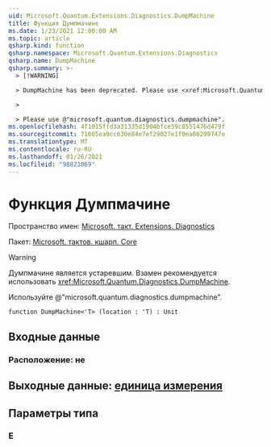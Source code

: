 ```yaml
---
uid: Microsoft.Quantum.Extensions.Diagnostics.DumpMachine
title: Функция Думпмачине
ms.date: 1/23/2021 12:00:00 AM
ms.topic: article
qsharp.kind: function
qsharp.namespace: Microsoft.Quantum.Extensions.Diagnostics
qsharp.name: DumpMachine
qsharp.summary: >-
  > [!WARNING]

  > DumpMachine has been deprecated. Please use <xref:Microsoft.Quantum.Diagnostics.DumpMachine> instead.

  >

  > Please use @"microsoft.quantum.diagnostics.dumpmachine".
ms.openlocfilehash: 4f1015ffd3a31335d1904bfce59c8551476d479f
ms.sourcegitcommit: 71605ea9cc630e84e7ef29027e1f0ea06299747e
ms.translationtype: MT
ms.contentlocale: ru-RU
ms.lasthandoff: 01/26/2021
ms.locfileid: "98823069"
---
```

# <a name="dumpmachine-function"></a>Функция Думпмачине

Пространство имен: [Microsoft. такт. Extensions. Diagnostics](xref:Microsoft.Quantum.Extensions.Diagnostics)

Пакет: [Microsoft. тактов. кшарп. Core](https://nuget.org/packages/Microsoft.Quantum.QSharp.Core)


> [!WARNING]
> Думпмачине является устаревшим. Взамен рекомендуется использовать <xref:Microsoft.Quantum.Diagnostics.DumpMachine>.
>
> Используйте @"microsoft.quantum.diagnostics.dumpmachine".



```qsharp
function DumpMachine<'T> (location : 'T) : Unit
```


## <a name="input"></a>Входные данные

### <a name="location--t"></a>Расположение: не





## <a name="output--unit"></a>Выходные данные: [единица измерения](xref:microsoft.quantum.lang-ref.unit)



## <a name="type-parameters"></a>Параметры типа

### <a name="t"></a>Е

